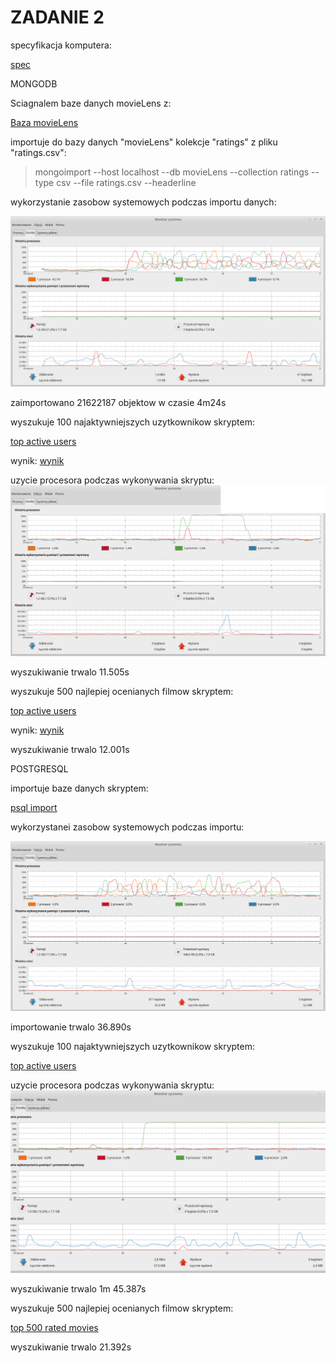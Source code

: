 # ZADANIE 2

specyfikacja komputera:

[spec](https://github.com/twasilewski/noSQL_labs/blob/noSQL_labs/Specyfikacja.md)


MONGODB

Sciagnalem baze danych movieLens z:

[Baza movieLens](http://grouplens.org/datasets/movielens/)

importuje do bazy danych "movieLens" kolekcje "ratings" z pliku "ratings.csv":

>mongoimport --host localhost --db movieLens --collection ratings --type csv --file ratings.csv --headerline

wykorzystanie zasobow systemowych podczas importu danych:

![Rys1](https://github.com/twasilewski/noSQL_labs/blob/noSQL_labs/rys1.png?raw=true)

zaimportowano 21622187 objektow
w czasie 4m24s

wyszukuje 100 najaktywniejszych uzytkownikow skryptem:

[top active users](https://github.com/twasilewski/noSQL_labs/blob/noSQL_labs/zad2_top100ActiveUsers.js)

wynik: [wynik](https://github.com/twasilewski/noSQL_labs/blob/noSQL_labs/zad2/wyniki_top100ActiveUsers)

uzycie procesora podczas wykonywania skryptu:
![Rys2](https://github.com/twasilewski/noSQL_labs/blob/noSQL_labs/rys3.png?raw=true)

wyszukiwanie trwalo 11.505s

wyszukuje 500 najlepiej ocenianych filmow skryptem:

[top active users](https://github.com/twasilewski/noSQL_labs/blob/noSQL_labs/zad2_top500RatedMoes.js)

wynik: [wynik](https://github.com/twasilewski/noSQL_labs/blob/noSQL_labs/zad2/wyniki_top500RatedMovies)

wyszukiwanie trwalo 12.001s


POSTGRESQL

importuje baze danych skryptem:

[psql import](https://github.com/twasilewski/noSQL_labs/blob/noSQL_labs/psql_ratingImport.sh)

wykorzystanei zasobow systemowych podczas importu:

![Rys2](https://github.com/twasilewski/noSQL_labs/blob/noSQL_labs/rys4.png?raw=true)

importowanie trwalo 36.890s

wyszukuje 100 najaktywniejszych uzytkownikow skryptem:

[top active users](https://github.com/twasilewski/noSQL_labs/blob/noSQL_labs/psql_zad2_top100ActiveUsers.sh)

uzycie procesora podczas wykonywania skryptu:
![Rys2](https://github.com/twasilewski/noSQL_labs/blob/noSQL_labs/rys2.png?raw=true)

wyszukiwanie trwalo 1m 45.387s

wyszukuje 500 najlepiej ocenianych filmow skryptem:

[top 500 rated movies](https://github.com/twasilewski/noSQL_labs/blob/noSQL_labs/psql_zad2_top500_RatedMovies.sh)

wyszukiwanie trwalo 21.392s




